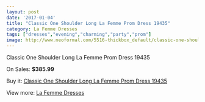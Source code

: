 ```yaml
---
layout: post
date: '2017-01-04'
title: "Classic One Shoulder Long La Femme Prom Dress 19435"
category: La Femme Dresses
tags: ["dresses","evening","charming","party","prom"]
image: http://www.neoformal.com/5516-thickbox_default/classic-one-shoulder-long-la-femme-prom-dress-19435.jpg
---
```

Classic One Shoulder Long La Femme Prom Dress 19435

On Sales: **$385.99**
<a href="https://www.neoformal.com/en/la-femme-dresses/2012-classic-one-shoulder-long-la-femme-prom-dress-19435.html"><amp-img layout="responsive" width="600" height="600" src="//www.neoformal.com/5516-thickbox_default/classic-one-shoulder-long-la-femme-prom-dress-19435.jpg" alt="Classic One Shoulder Long La Femme Prom Dress 19435 0" /></a>
<a href="https://www.neoformal.com/en/la-femme-dresses/2012-classic-one-shoulder-long-la-femme-prom-dress-19435.html"><amp-img layout="responsive" width="600" height="600" src="//www.neoformal.com/5518-thickbox_default/classic-one-shoulder-long-la-femme-prom-dress-19435.jpg" alt="Classic One Shoulder Long La Femme Prom Dress 19435 1" /></a>
<a href="https://www.neoformal.com/en/la-femme-dresses/2012-classic-one-shoulder-long-la-femme-prom-dress-19435.html"><amp-img layout="responsive" width="600" height="600" src="//www.neoformal.com/5517-thickbox_default/classic-one-shoulder-long-la-femme-prom-dress-19435.jpg" alt="Classic One Shoulder Long La Femme Prom Dress 19435 2" /></a>

Buy it: [Classic One Shoulder Long La Femme Prom Dress 19435](https://www.neoformal.com/en/la-femme-dresses/2012-classic-one-shoulder-long-la-femme-prom-dress-19435.html "Classic One Shoulder Long La Femme Prom Dress 19435")

View more: [La Femme Dresses](https://www.neoformal.com/en/16-la-femme-dresses "La Femme Dresses")